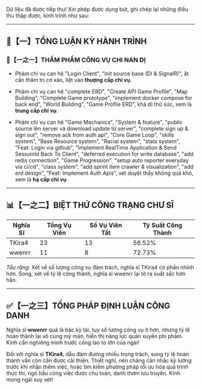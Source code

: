 Dữ liệu đã được tiếp thu! Xin phép được dụng bút, ghi chép lại những điều thu thập được, kính trình như sau:

---

## 🧾【一】TỔNG LUẬN KỲ HÀNH TRÌNH

### 🧠【一之一】THẨM PHẨM CÔNG VỤ CHI NAN DỊ

- Phàm chi vụ can hệ "Login Client", "Init source base (DI & SignalR)", ắt cần thâm tri cơ xảo, liệt vào **thượng cấp chi vụ**.

- Phàm chi vụ can hệ "complete ERD", "Create API Game Profile", "Map Building", "Complete Game prototype", "implement docker compose for back end", "World Building", "Game Profile ERD", khả dĩ thử sức, xem là **trung cấp chi vụ**.

- Phàm chi vụ can hệ "Game Mechanics", "System & feature", "public source lên server và download update từ server", "complete sign up & sign out", "remove ack from auth api", "Core Game Loop", "skills system", "Base Resource system", "Racial system", "stats system", "Feat: Login via github", "Implement RealTime Application & Send SessoinId Back To Client", "deferred execution for write database", "add redis connection", "Game Progression", "setup auto reporter everyday via ci/cd", "class system", "add sprint item crawler & visualization", "add erd design", "Feat: Implement Auth Apis", xét duyệt thấy không quá khó, xem là **hạ cấp chi vụ**.

---

## 📊【一之二】BIỆT THỨ CÔNG TRẠNG CHƯ SĨ

| Nghĩa Sĩ | Tổng Vụ Viên | Số Vụ Viên Tất | Tỷ Suất Công Thành |
|---|---|---|---|
| TKira4 | 23 | 13 | 56.52% |
| wwenrr | 11 | 8 | 72.73% |

*Tấu rằng:* Xét về số lượng công vụ đảm trách, nghĩa sĩ TKira4 có phần nhỉnh hơn. Song, xét về tỷ lệ công thành, nghĩa sĩ wwenrr lại tỏ ra xuất sắc hơn hẳn.

---

## ✅【一之三】TỔNG PHÁP ĐỊNH LUẬN CÔNG DANH

Nghĩa sĩ **wwenrr** quả là bậc kỳ tài, tuy số lượng công vụ ít hơn, nhưng tỷ lệ hoàn thành lại vô cùng mỹ mãn, hiển thị năng lực quán xuyến phi phàm. Kính cẩn nghiêng mình trước công lao to lớn của ngài!

Đối với nghĩa sĩ **TKira4**, dẫu đảm đương nhiều trọng trách, song tỷ lệ hoàn thành vẫn còn cần được cải thiện. Thiết nghĩ, nên chăng cân nhắc kỹ lưỡng trước khi nhận thêm việc, hoặc tìm kiếm phương pháp tối ưu hóa quá trình thực thi, ngõ hầu công việc được chu toàn, danh thơm lưu truyền. Kính mong ngài suy xét!
